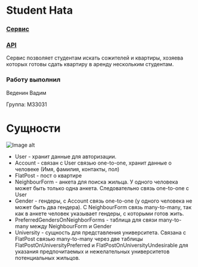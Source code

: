 # Student Hata
### [Сервис](http://student-hata.herokuapp.com/)
### [API](http://student-hata.herokuapp.com/api)
Сервис позволяет студентам искать сожителей и квартиры, хозяева которых готовы сдать квартиру в аренду нескольким
студентам.

### Работу выполнил

Веденин Вадим

Группа: M33031

# Сущности

![Image alt](https://github.com/is-web-y23/student-hata/blob/lab3/schema.png)

- User - хранит данные для авторизации.
- Account - связан с User связью one-to-one, хранит данные о человеке (Имя, фамилия, контакты, пол)
- FlatPost - пост о квартире
- NeighbourForm - анкета для поиска жильца. У одного человека может быть только одна анкета. Следовательно связь
  one-to-one с User
- Gender - гендеры, с Account связь one-to-one (у одного человека не может быть два гендера). С NeighbourForm связь
  many-to-many, так как в анкете человек указывает гендеры, с которыми готов жить.
- PreferredGendersOnNeighborForms - таблица для связи many-to-many между NeighbourForm и Gender
- University - сущность для представления университета. Связана с FlatPost связью many-to-many через две таблицы
  FlatPostOnUniversityPreferred и FlatPostOnUniversityUndesirable для указания предпочитаемых и нежелательных
  университетов потенциальных жильцов.

